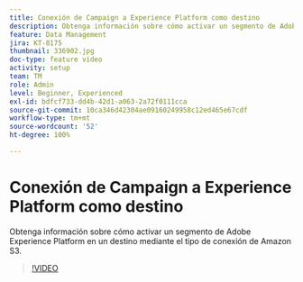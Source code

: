```yaml
---
title: Conexión de Campaign a Experience Platform como destino
description: Obtenga información sobre cómo activar un segmento de Adobe Experience Platform en un destino mediante el tipo de conexión de Amazon S3.
feature: Data Management
jira: KT-8175
thumbnail: 336902.jpg
doc-type: feature video
activity: setup
team: TM
role: Admin
level: Beginner, Experienced
exl-id: bdfcf733-dd4b-42d1-a063-2a72f0111cca
source-git-commit: 10ca346d42304ae09160249958c12ed465e67cdf
workflow-type: tm+mt
source-wordcount: '52'
ht-degree: 100%

---
```


# Conexión de Campaign a Experience Platform como destino

Obtenga información sobre cómo activar un segmento de Adobe Experience Platform en un destino mediante el tipo de conexión de Amazon S3.

>[!VIDEO](https://video.tv.adobe.com/v/336902?quality=12&learn=on)

